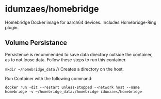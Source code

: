 # idumzaes/homebridge

Homebridge Docker image for aarch64 devices. Includes Homebridge-Ring plugin.

## Volume Persistance
Persistence is recommended to save data directory outside the container, as to not loose data.
Follow these steps to run this container.

`mkdir ~/homebridge_data` // Creates a directory on the host.

Run Container with the following command:

`docker run -dit --restart unless-stopped --network host --name homebridge -v ~/homebridge_data:/homebridge idumzaes/homebridge`

